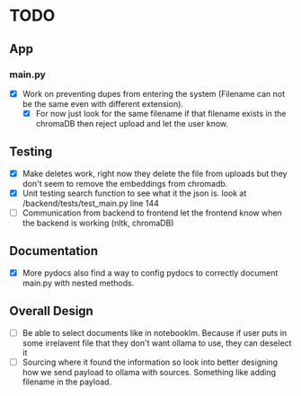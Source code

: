 # TODO

## App

### main.py

* [X] Work on preventing dupes from entering the system (Filename can not be the same even with different extension).
  * [X] For now just look for the same filename if that filename exists in the chromaDB then reject upload and let the user know.

## Testing

* [X] Make deletes work, right now they delete the file from uploads but they don't seem to remove the embeddings from chromadb.
* [X] Unit testing search function to see what it the json is. look at /backend/tests/test_main.py line 144
* [ ] Communication from backend to frontend let the frontend know when the backend is working (nltk, chromaDB)

## Documentation

* [X] More pydocs also find a way to config pydocs to correctly document main.py with nested methods.

## Overall Design

* [ ] Be able to select documents like in notebooklm. Because if user puts in some irrelavent file that they don't want ollama to use, they can deselect it
* [ ] Sourcing where it found the information so look into better designing how we send payload to ollama with sources. Something like adding filename in the payload.
